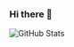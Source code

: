 ### Hi there 👋
![GitHub Stats](https://github-readme-stats.vercel.app/api?username=s4shantanu&theme=radical)

